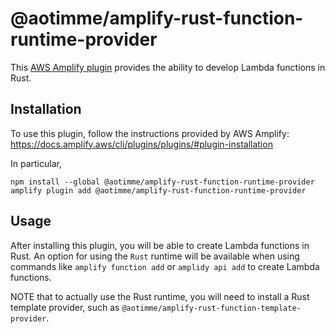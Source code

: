 # @aotimme/amplify-rust-function-runtime-provider

This [AWS Amplify plugin](https://docs.amplify.aws/cli/plugins/plugins/) provides the ability to develop Lambda functions in Rust.

## Installation

To use this plugin, follow the instructions provided by AWS Amplify: https://docs.amplify.aws/cli/plugins/plugins/#plugin-installation

In particular,
```shell
npm install --global @aotimme/amplify-rust-function-runtime-provider
amplify plugin add @aotimme/amplify-rust-function-runtime-provider
```

## Usage

After installing this plugin, you will be able to create Lambda functions in Rust. An option for using the `Rust` runtime will be available when using commands like `amplify function add` or `amplidy api add` to create Lambda functions.

NOTE that to actually use the Rust runtime, you will need to install a Rust template provider, such as `@aotimme/amplify-rust-function-template-provider`.